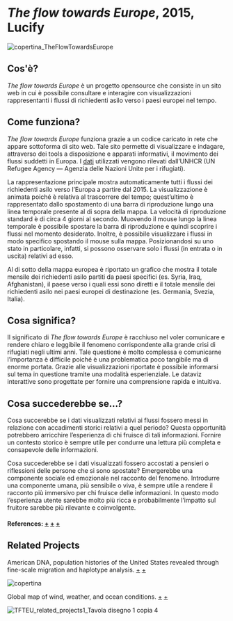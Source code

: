 # _The flow towards Europe_, 2015, Lucify
![copertina_TheFlowTowardsEurope](https://user-images.githubusercontent.com/75098849/117552863-48c8f800-b04e-11eb-9301-add9515ea6da.jpg)

 
   ## Cos'è?
   _The flow towards Europe_ è un progetto opensource che consiste in un sito web in cui è possibile consultare e interagire con visualizzazioni rappresentanti i flussi di richiedenti asilo verso i paesi europei nel tempo.

   ## Come funziona?
   _The flow towards Europe_ funziona grazie a un codice caricato in rete che appare sottoforma di sito web. Tale sito permette di visualizzare e indagare, attraverso dei tools a disposizione e apparati informativi, il movimento dei flussi suddetti in Europa. I [dati](https://www.unhcr.org/refugee-statistics/) utilizzati vengono rilevati dall’UNHCR (UN Refugee Agency — Agenzia delle Nazioni Unite per i rifugiati).
  
   La rappresentazione principale mostra automaticamente tutti i flussi dei richiedenti asilo verso l’Europa a partire dal 2015. La visualizzazione è animata poiché è relativa al trascorrere del tempo; quest’ultimo è rappresentato dallo spostamento di una barra di riproduzione lungo una linea temporale presente al di sopra della mappa. La velocità di riproduzione standard è di circa 4 giorni al secondo.
   Muovendo il mouse lungo la linea temporale è possibile spostare la barra di riproduzione e quindi scoprire i flussi nel momento desiderato.
   Inoltre, è possibile visualizzare i flussi in modo specifico spostando il mouse sulla mappa. Posizionandosi su uno stato in particolare, infatti, si possono osservare solo i flussi (in entrata o in uscita) relativi ad esso. 
   
   Al di sotto della mappa europea è riportato un grafico che mostra il totale mensile dei richiedenti asilo partiti da paesi specifici (es. Syria, Iraq, Afghanistan), il paese verso i quali essi sono diretti e il totale mensile dei richiedenti asilo nei paesi europei di destinazione (es. Germania, Svezia, Italia).
 
   ## Cosa significa?
   Il significato di _The flow towards Europe_ è racchiuso nel voler comunicare e rendere chiaro e leggibile il fenomeno corrispondente alla grande crisi di rifugiati negli ultimi anni. Tale questione è molto complessa e comunicarne l’importanza è difficile poiché è una problematica poco tangibile ma di enorme portata.
   Grazie alle visualizzazioni riportate è possibile informarsi sul tema in questione tramite una modalità esperienziale. Le dataviz interattive sono progettate per fornire una comprensione rapida e intuitiva.
 
   ## Cosa succederebbe se...?  
   Cosa succerebbe se i dati visualizzati relativi ai flussi fossero messi in relazione con accadimenti storici relativi a quel periodo? Questa opportunità potrebbero arricchire l’esperienza di chi fruisce di tali informazioni. Fornire un contesto storico è sempre utile per condurre una lettura più completa e consapevole delle informazioni.
 
   Cosa succederebbe se i dati visualizzati fossero accostati a pensieri o riflessioni delle persone che si sono spostate? Emergerebbe una componente sociale ed emozionale nel racconto del fenomeno. Introdurre una componente umana, più sensibile o viva, è sempre utile a rendere il racconto più immersivo per chi fruisce delle informazioni. In questo modo l’esperienza utente sarebbe molto più ricca e probabilmente l’impatto sul fruitore sarebbe più rilevante e coinvolgente.
   
   #### References: [+](https://www.lucify.com/the-flow-towards-europe/) [+](https://blog.lucify.com/a-novel-visualisation-of-the-refugee-crisis-565e40ab5a50) [+](http://www.takepart.com/article/2015/10/28/map-that-shows-how-huge-europes-refugee-crisis-really-is)
   
   ## Related Projects
   
American DNA, population histories of the United States revealed through fine-scale migration and haplotype analysis. [+](https://senseable.mit.edu/american-dna/) [+](https://news.mit.edu/2020/historic-migration-patterns-americans-dna-0305) 

![copertina](https://user-images.githubusercontent.com/75098849/118777818-c5977580-b889-11eb-8830-9046c05688e9.jpg)
   
Global map of wind, weather, and ocean conditions. [+](http://www.bbc.com/earth/story/20161013-this-map-will-show-you-the-windiest-place-on-earth-right-now) [+](https://earth.nullschool.net/#current/wind/surface/level/orthographic=-337.08,7.19,340/loc=13.505,42.512) 

![TFTEU_related_projects1_Tavola disegno 1 copia 4](https://user-images.githubusercontent.com/75098849/117547583-a5b5b580-b030-11eb-8705-94feb96c6198.jpg)
